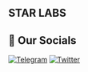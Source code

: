 ## STAR LABS 


## 🔗 Our Socials
[![Telegram](https://img.shields.io/badge/-Telegram-090909?style=for-the-badge&logo=telegram)](https://t.me/StarLabsTech)
[![Twitter](https://img.shields.io/badge/-Twitter-090909?style=for-the-badge&logo=twitter)](https://twitter.com/0xStarLabs)

